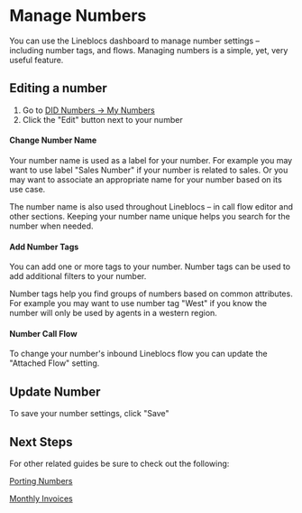 # Manage Numbers

You can use the Lineblocs dashboard to manage number settings – including number tags, and flows. Managing numbers is a simple, yet, very useful feature.

## Editing a number

1. Go to [DID Numbers -> My Numbers](https://app.lineblocs.com/#/dashboard/dids/my-numbers)
2. Click the "Edit" button next to your number

#### Change Number Name

Your number name is used as a label for your number. For example you may want to use label "Sales Number" if your number is related to sales. Or you may want to associate an appropriate name for your number based on its use case.

The number name is also used throughout Lineblocs – in call flow editor and other sections. Keeping your number name unique helps you search for the number when needed.

#### Add Number Tags

You can add one or more tags to your number. Number tags can be used to add additional filters to your number.

Number tags help you find groups of numbers based on common attributes. For example you may want to use number tag "West" if you know the number will only be used by agents in a western region.

#### Number Call Flow

To change your number's inbound Lineblocs flow you can update the "Attached Flow" setting. 

## Update Number

To save your number settings, click "Save"

## Next Steps

For other related guides be sure to check out the following:

[Porting Numbers](http://lineblocs.com/resources/managing-numbers/porting-numbers)

[Monthly Invoices](http://lineblocs.com/resources/billing-and-pricing/monthly-invoices)